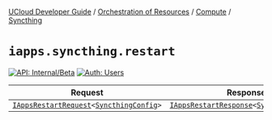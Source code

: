 [UCloud Developer Guide](/docs/developer-guide/README.md) / [Orchestration of Resources](/docs/developer-guide/orchestration/README.md) / [Compute](/docs/developer-guide/orchestration/compute/README.md) / [Syncthing](/docs/developer-guide/orchestration/compute/syncthing.md)

# `iapps.syncthing.restart`

[![API: Internal/Beta](https://img.shields.io/static/v1?label=API&message=Internal/Beta&color=red&style=flat-square)](/docs/developer-guide/core/api-conventions.md)
[![Auth: Users](https://img.shields.io/static/v1?label=Auth&message=Users&color=informational&style=flat-square)](/docs/developer-guide/core/types.md#role)



| Request | Response | Error |
|---------|----------|-------|
|<code><a href='#iappsrestartrequest'>IAppsRestartRequest</a>&lt;<a href='#syncthingconfig'>SyncthingConfig</a>&gt;</code>|<code><a href='#iappsrestartresponse'>IAppsRestartResponse</a>&lt;<a href='#syncthingconfig'>SyncthingConfig</a>&gt;</code>|<code><a href='/docs/reference/dk.sdu.cloud.CommonErrorMessage.md'>CommonErrorMessage</a></code>|




